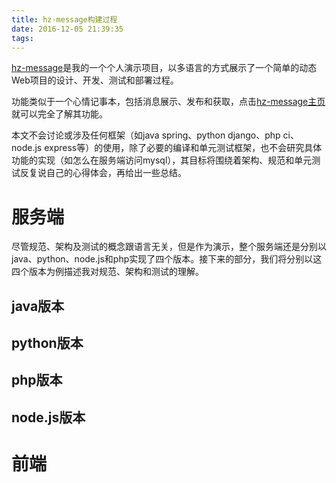 ```yaml
---
title: hz-message构建过程
date: 2016-12-05 21:39:35
tags:
---
```


[hz-message](https://github.com/wuqingtao/hz-message)是我的一个个人演示项目，以多语言的方式展示了一个简单的动态Web项目的设计、开发、测试和部署过程。

功能类似于一个心情记事本，包括消息展示、发布和获取，点击[hz-message主页](http://120.55.185.245/message/)就可以完全了解其功能。

本文不会讨论或涉及任何框架（如java spring、python django、php ci、node.js express等）的使用，除了必要的编译和单元测试框架，也不会研究具体功能的实现（如怎么在服务端访问mysql），其目标将围绕着架构、规范和单元测试反复说自己的心得体会，再给出一些总结。

# 服务端

尽管规范、架构及测试的概念跟语言无关，但是作为演示，整个服务端还是分别以java、python、node.js和php实现了四个版本。接下来的部分，我们将分别以这四个版本为例描述我对规范、架构和测试的理解。

## java版本

## python版本

## php版本

## node.js版本

# 前端
